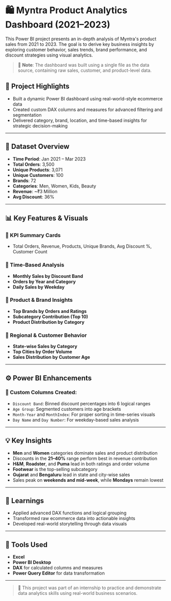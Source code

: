 # 🛍️ Myntra Product Analytics Dashboard (2021–2023)

This Power BI project presents an in-depth analysis of Myntra's product sales from 2021 to 2023. The goal is to derive key business insights by exploring customer behavior, sales trends, brand performance, and discount strategies using visual analytics.

> 📂 **Note**: The dashboard was built using a single file as the data source, containing raw sales, customer, and product-level data.


## 📌 Project Highlights

- Built a dynamic Power BI dashboard using real-world-style ecommerce data
- Created custom DAX columns and measures for advanced filtering and segmentation
- Delivered category, brand, location, and time-based insights for strategic decision-making

---

## 🧾 Dataset Overview

- **Time Period**: Jan 2021 – Mar 2023  
- **Total Orders**: 3,500  
- **Unique Products**: 3,071  
- **Unique Customers**: 100  
- **Brands**: 72  
- **Categories**: Men, Women, Kids, Beauty  
- **Revenue**: ~₹3 Million  
- **Avg Discount**: 36%

---

## 📊 Key Features & Visuals

### 🔹 KPI Summary Cards
- Total Orders, Revenue, Products, Unique Brands, Avg Discount %, Customer Count

### 🔹 Time-Based Analysis
- **Monthly Sales by Discount Band**
- **Orders by Year and Category**
- **Daily Sales by Weekday**

### 🔹 Product & Brand Insights
- **Top Brands by Orders and Ratings**
- **Subcategory Contribution (Top 10)**
- **Product Distribution by Category**

### 🔹 Regional & Customer Behavior
- **State-wise Sales by Category**
- **Top Cities by Order Volume**
- **Sales Distribution by Customer Age**

---

## ⚙️ Power BI Enhancements

### 🧩 Custom Columns Created:
- `Discount Band`: Binned discount percentages into 6 logical ranges  
- `Age Group`: Segmented customers into age brackets  
- `Month-Year` and `MonthIndex`: For proper sorting in time-series visuals  
- `Day Name` and `Day Number`: For weekday-based sales analysis

---

## 💡 Key Insights

- **Men** and **Women** categories dominate sales and product distribution  
- Discounts in the **21–40%** range perform best in revenue contribution  
- **H&M**, **Roadster**, and **Puma** lead in both ratings and order volume  
- **Footwear** is the top-selling subcategory  
- **Gujarat** and **Bengaluru** lead in state and city-wise sales  
- Sales peak on **weekends and mid-week**, while **Mondays** remain lowest

---

## 🧠 Learnings

- Applied advanced DAX functions and logical grouping  
- Transformed raw ecommerce data into actionable insights  
- Developed real-world storytelling through data visuals

---

## 📌 Tools Used

- **Excel**
- **Power BI Desktop**  
- **DAX** for calculated columns and measures  
- **Power Query Editor** for data transformation

---


> 🚀 This project was part of an internship to practice and demonstrate data analytics skills using real-world business scenarios.

